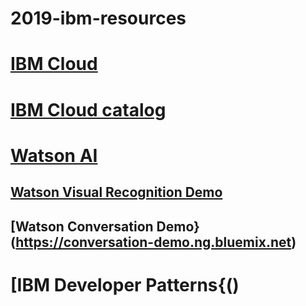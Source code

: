 # 2019-ibm-resources

# [IBM Cloud](https://cloud.ibm.com)

# [IBM Cloud catalog](https://cloud.ibm.com/catalog)

# [Watson AI](https://cloud.ibm.com/catalog?category=ai)

## [Watson Visual Recognition Demo](https://www.ibm.com/watson/services/visual-recognition/demo/#demo) 

## [Watson Conversation Demo}(https://conversation-demo.ng.bluemix.net)

# [IBM Developer Patterns{()

